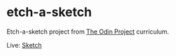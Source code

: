 # etch-a-sketch
Etch-a-sketch project from <a href="https://www.theodinproject.com/lessons/foundations-etch-a-sketch">The Odin Project</a> curriculum.


Live: <a href="https://dec-gr.github.io/etch-a-sketch/">Sketch</a>

